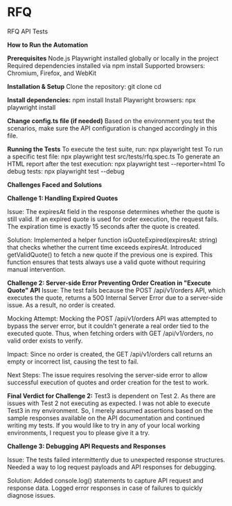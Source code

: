# RFQ
 RFQ API Tests

**How to Run the Automation**

**Prerequisites**
Node.js 
Playwright installed globally or locally in the project
Required dependencies installed via npm install
Supported browsers: Chromium, Firefox, and WebKit

**Installation & Setup**
Clone the repository:
     git clone <repository-url>
     cd <project-directory>
     
**Install dependencies:**
     npm install
     Install Playwright browsers:
     npx playwright install
     
**Change config.ts file (if needed)**
Based on the environment you test the scenarios, make sure the API configuration is changed accordingly in this file.
     
**Running the Tests**
To execute the test suite, run:
     npx playwright test
To run a specific test file:
     npx playwright test src/tests/rfq.spec.ts
To generate an HTML report after the test execution:
     npx playwright test --reporter=html
To debug tests:
     npx playwright test --debug

**Challenges Faced and Solutions**

**Challenge 1: Handling Expired Quotes**

Issue:
The expiresAt field in the response determines whether the quote is still valid.
If an expired quote is used for order execution, the request fails.
The expiration time is exactly 15 seconds after the quote is created.

Solution:
Implemented a helper function isQuoteExpired(expiresAt: string) that checks whether the current time exceeds expiresAt.
Introduced getValidQuote() to fetch a new quote if the previous one is expired.
This function ensures that tests always use a valid quote without requiring manual intervention.

**Challenge 2: Server-side Error Preventing Order Creation in "Execute Quote" API**
Issue: The test fails because the POST /api/v1/orders API, which executes the quote, returns a 500 Internal Server Error due to a server-side issue. As a result, no order is created.

Mocking Attempt: Mocking the POST /api/v1/orders API was attempted to bypass the server error, but it couldn't generate a real order tied to the executed quote. Thus, when fetching orders with GET /api/v1/orders, no valid order exists to verify.

Impact: Since no order is created, the GET /api/v1/orders call returns an empty or incorrect list, causing the test to fail.

Next Steps: The issue requires resolving the server-side error to allow successful execution of quotes and order creation for the test to work.

**Final Verdict for Challenge 2:** Test3 is dependent on Test 2. As there are issues with Test 2 not executing as expected. I was not able to execute Test3 in my environment. So, I merely assumed assertions based on the sample responses available on the API documentation and continued writing my tests. If you would like to try in any of your local working environments, I request you to please give it a try.

**Challenge 3: Debugging API Requests and Responses**

Issue:
The tests failed intermittently due to unexpected response structures.
Needed a way to log request payloads and API responses for debugging.

Solution:
Added console.log() statements to capture API request and response data.
Logged error responses in case of failures to quickly diagnose issues.

